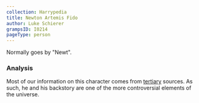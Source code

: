 ```yaml
---
collection: Harrypedia
title: Newton Artemis Fido
author: Luke Schierer
grampsID: I0214
pageType: person
---
```


Normally goes by "Newt".

### Analysis

Most of our information on this character comes from [tertiary] sources. As such, he and his backstory are one of the more controversial elements of the universe.

[tertiary]: /harrypedia/#tertiary-sources/

